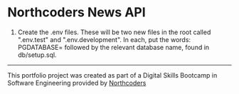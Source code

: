 # Northcoders News API

1. Create the .env files. These will be two new files in the root called ".env.test" and ".env.development". In each, put the words: PGDATABASE= followed by the relevant database name, found in db/setup.sql.

---

This portfolio project was created as part of a Digital Skills Bootcamp in Software Engineering provided by [Northcoders](https://northcoders.com/)
